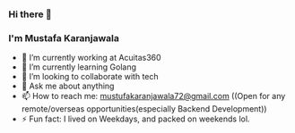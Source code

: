 ### Hi there 👋
### I'm Mustafa Karanjawala

- 🔭 I’m currently working at Acuitas360
- 🌱 I’m currently learning Golang
- 👯 I’m looking to collaborate with tech
- 💬 Ask me about anything
- 📫 How to reach me: mustufakaranjawala72@gmail.com ((Open for any remote/overseas opportunities(especially Backend Development))
- ⚡ Fun fact: I lived on Weekdays, and packed on weekends lol.

